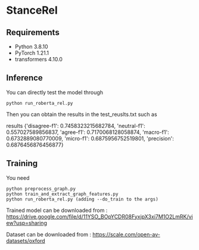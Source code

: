 # StanceRel

## Requirements

* Python 3.8.10
* PyTorch 1.21.1
* transformers 4.10.0

## Inference

You can directly test the model through 
```
python run_roberta_rel.py
```

Then you can obtain the results in the test_reuslts.txt such as 

results {'disagree-f1': 0.7458323215682784, 'neutral-f1': 0.557027589856837, 'agree-f1': 0.7170068128058874, 'macro-f1': 0.6732889080770009, 'micro-f1': 0.6875956752519801, 'precision': 0.6876456876456877}


## Training

You need 
```
python preprocess_graph.py
python train_and_extract_graph_features.py
python run_roberta_rel.py (adding --do_train to the args)
```

Trained model can be downloaded from : https://drive.google.com/file/d/11YSO_BOpYCDR08FyxjpX3xi7M1O2LmRK/view?usp=sharing



Dataset can be downloaded from : https://scale.com/open-av-datasets/oxford

